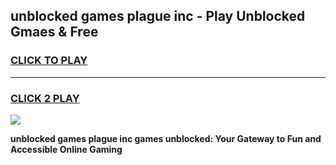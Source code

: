 
## unblocked games plague inc - Play Unblocked Gmaes & Free
<h3>
<a href="https://premium.freeplayer.one?title=unblocked_games_plague_inc&ref=20F">CLICK TO PLAY</a></h3>
<hr>

<h3>
<a href="https://premium.freeplayer.one?title=unblocked_games_plague_inc&ref=20F">CLICK 2 PLAY</a>
  
</h3>

<a href="https://premium.freeplayer.one?title=unblocked_games_plague_inc&ref=20F/"><img src="https://clearcache.store/games.png"></a>


**unblocked games plague inc games unblocked: Your Gateway to Fun and Accessible Online Gaming**
